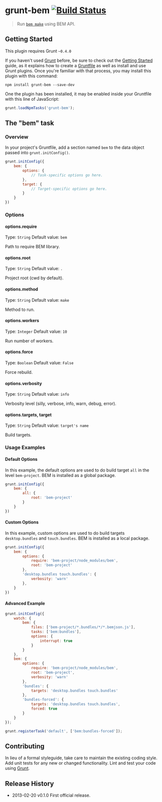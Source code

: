 # grunt-bem [![Build Status](https://travis-ci.org/eprev/grunt-bem.png)](https://travis-ci.org/eprev/grunt-bem)

> Run [`bem make`](https://github.com/bem/bem-tools) using BEM API.

## Getting Started

This plugin requires Grunt `~0.4.0`

If you haven't used [Grunt](http://gruntjs.com/) before, be sure to check out the [Getting Started](http://gruntjs.com/getting-started) guide, as it explains how to create a [Gruntfile](http://gruntjs.com/sample-gruntfile) as well as install and use Grunt plugins. Once you're familiar with that process, you may install this plugin with this command:

```shell
npm install grunt-bem --save-dev
```

One the plugin has been installed, it may be enabled inside your Gruntfile with this line of JavaScript:

```js
grunt.loadNpmTasks('grunt-bem');
```

## The "bem" task

### Overview

In your project's Gruntfile, add a section named `bem` to the data object passed into `grunt.initConfig()`.

```js
grunt.initConfig({
    bem: {
        options: {
            // Task-specific options go here.
        },
        target: {
            // Target-specific options go here.
        }
    }
})
```

### Options

#### options.require

Type: `String`
Default value: `bem`

Path to require BEM library.

#### options.root

Type: `String`
Default value: `.`

Project root (cwd by default).

#### options.method

Type: `String`
Default value: `make`

Method to run.

#### options.workers

Type: `Integer`
Default value: `10`

Run number of workers.

#### options.force

Type: `Boolean`
Default value: `False`

Force rebuild.

#### options.verbosity

Type: `String`
Default value: `info`

Verbosity level (silly, verbose, info, warn, debug, error).

#### options.targets, target

Type: `String`
Default value: `target's name`

Build targets.

### Usage Examples

#### Default Options

In this example, the default options are used to do build target `all` in the level `bem-project`. BEM is installed as a global package.

```js
grunt.initConfig({
    bem: {
        all: {
            root: 'bem-project'
        }
    }
})
```

#### Custom Options

In this example, custom options are used to do build targets `desktop.bundles` and `touch.bundles`. BEM is installed as a local package.

```js
grunt.initConfig({
    bem: {
        options: {
            require: 'bem-project/node_modules/bem',
            root: 'bem-project'
        },
        'desktop.bundles touch.bundles': {
            verbosity: 'warn'
        },
    }
})
```

#### Advanced Example

```js
grunt.initConfig({
    watch: {
        bem: {
            files: ['bem-project/*.bundles/*/*.bemjson.js'],
            tasks: ['bem:bundles'],
            options: {
                interrupt: true
            }
        }
    },
    bem: {
        options: {
            require: 'bem-project/node_modules/bem',
            root: 'bem-project',
            verbosity: 'warn'
        },
        'bundles': {
            targets: 'desktop.bundles touch.bundles'
        },
        'bundles-forced': {
            targets: 'desktop.bundles touch.bundles',
            forced: true
        }
    }
});

grunt.registerTask('default', ['bem:bundles-forced']);
```

## Contributing

In lieu of a formal styleguide, take care to maintain the existing coding style. Add unit tests for any new or changed functionality. Lint and test your code using [Grunt](http://gruntjs.com/).

## Release History

* 2013-02-20  v0.1.0  First official release.
